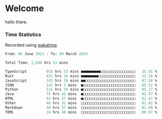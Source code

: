 # Welcome
hello there.

### Time Statistics
Recorded using [wakatime](wakatime.com).

<!--START_SECTION:waka-->

```ocaml
From: 06 June 2021 - To: 09 March 2024

Total Time: 2,506 hrs 51 mins

TypeScript         916 hrs 53 mins ■■■■■■■■■▢▢▢▢▢▢▢▢▢▢▢▢▢▢▢▢   35.91 %
Rust               831 hrs 26 mins ■■■■■■■■▢▢▢▢▢▢▢▢▢▢▢▢▢▢▢▢▢   32.56 %
JavaScript         193 hrs 26 mins ■■▢▢▢▢▢▢▢▢▢▢▢▢▢▢▢▢▢▢▢▢▢▢▢   07.58 %
JSON               141 hrs 3 mins  ■▢▢▢▢▢▢▢▢▢▢▢▢▢▢▢▢▢▢▢▢▢▢▢▢   05.52 %
Python             131 hrs 59 mins ■▢▢▢▢▢▢▢▢▢▢▢▢▢▢▢▢▢▢▢▢▢▢▢▢   05.17 %
Java               75 hrs 43 mins  ■▢▢▢▢▢▢▢▢▢▢▢▢▢▢▢▢▢▢▢▢▢▢▢▢   02.97 %
HTML               62 hrs 57 mins  ■▢▢▢▢▢▢▢▢▢▢▢▢▢▢▢▢▢▢▢▢▢▢▢▢   02.47 %
Other              46 hrs 32 mins  ▢▢▢▢▢▢▢▢▢▢▢▢▢▢▢▢▢▢▢▢▢▢▢▢▢   01.82 %
Markdown           40 hrs 57 mins  ▢▢▢▢▢▢▢▢▢▢▢▢▢▢▢▢▢▢▢▢▢▢▢▢▢   01.60 %
TOML               24 hrs 40 mins  ▢▢▢▢▢▢▢▢▢▢▢▢▢▢▢▢▢▢▢▢▢▢▢▢▢   00.97 %
```

<!--END_SECTION:waka-->

